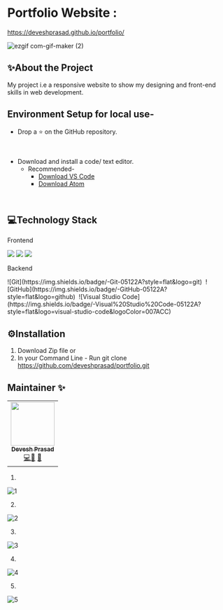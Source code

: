 # Portfolio Website : 
https://deveshprasad.github.io/portfolio/

![ezgif com-gif-maker (2)](https://user-images.githubusercontent.com/63739986/110807160-c2d83d00-82a8-11eb-8453-52767b463f9d.gif)

## ✨About the Project

My project i.e a responsive website to show my designing and front-end skills in web development.

## Environment Setup for local use-

* Drop a :star: on the GitHub repository.
<br/>

* Download and install a code/ text editor.
    - Recommended-
        - [Download VS Code](https://code.visualstudio.com/download)
        - [Download Atom](https://atom.io/)
<br/>


## 💻Technology Stack
Frontend

  <img src="https://img.shields.io/badge/html5%20-%23E34F26.svg?&style=for-the-badge&logo=html5&logoColor=white"/>   <img src="https://img.shields.io/badge/css3%20-%231572B6.svg?&style=for-the-badge&logo=css3&logoColor=white"/>    <img src="https://img.shields.io/badge/bootstrap%20-%234f0599.svg?&style=for-the-badge&logo=bootstrap&logoColor=white"/>

Backend
  
 <div>
![Git](https://img.shields.io/badge/-Git-05122A?style=flat&logo=git)&nbsp;
![GitHub](https://img.shields.io/badge/-GitHub-05122A?style=flat&logo=github)&nbsp;
![Visual Studio Code](https://img.shields.io/badge/-Visual%20Studio%20Code-05122A?style=flat&logo=visual-studio-code&logoColor=007ACC)&nbsp;
</div>
    
## ⚙Installation

1) Download Zip file or
2) In your Command Line - Run git clone https://github.com/deveshprasad/portfolio.git 

## Maintainer ✨
<table>
  <tr>
    <td align="center"><a href="https://github.com/devveshprasad"><img src="https://avatars.githubusercontent.com/u/63739986?s=460&u=7f3c89bd6859a6406a9890a4936910b710ee721e&v=4" width="100px;" alt=""/><br /><sub><b>Devesh Prasad</b></sub></a><br /><a href="https://github.com/deveshprasad/portfolio/commits?author=deveshprasad" title="Code">💻</a><a href="https://github.com/deveshprasad/portfolio/commits?author=deveshprasad" title="Documentation">📖</a> <a href="https://github.com/deveshprasad/portfolio/commits?author=deveshprasad" title="Maintenance">🚧</a></td>
  </tr>
</table>



1)
![1](https://user-images.githubusercontent.com/63739986/110806821-712fb280-82a8-11eb-9890-e930440f1bb3.png)


2)
![2](https://user-images.githubusercontent.com/63739986/110806827-72f97600-82a8-11eb-8edf-18cd3ffa4332.png)


3)
![3](https://user-images.githubusercontent.com/63739986/110806836-742aa300-82a8-11eb-9c62-b446c60a00cc.png)


4)
![4](https://user-images.githubusercontent.com/63739986/110806843-74c33980-82a8-11eb-9ec3-d9da146f0f9c.png)


5)
![5](https://user-images.githubusercontent.com/63739986/110806846-755bd000-82a8-11eb-9ee4-50ac46640f01.png)

